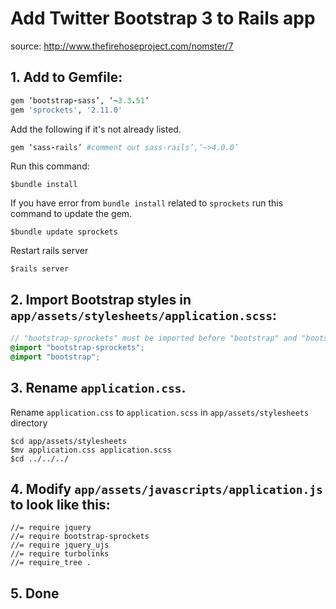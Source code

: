 # Add Twitter Bootstrap 3 to Rails app

source:	http://www.thefirehoseproject.com/nomster/7

## 1.	Add to Gemfile:
```ruby
gem ‘bootstrap-sass’, ‘~3.3.51’
gem 'sprockets', '2.11.0'
```

Add the following if it's not already listed.
```ruby
gem ‘sass-rails’ #comment out sass-rails’,’~>4.0.0’
```

Run this command:
```
$bundle install
```
If you have error from `bundle install` related to 	`sprockets` run this command to update the gem.
```
$bundle update sprockets
```
Restart rails server
```
$rails server
```

## 2. Import Bootstrap styles in `app/assets/stylesheets/application.scss`:

```scss
// "bootstrap-sprockets" must be imported before "bootstrap" and "bootstrap/variables"
@import "bootstrap-sprockets";
@import "bootstrap";
```
## 3.	Rename  `application.css`.
Rename `application.css` to `application.scss` in `app/assets/stylesheets` directory

```
$cd app/assets/stylesheets
$mv application.css application.scss
$cd ../../../
```



## 4.	Modify `app/assets/javascripts/application.js` to look like this:

```javascripts
//= require jquery
//= require bootstrap-sprockets
//= require jquery_ujs
//= require turbolinks
//= require_tree .
```

## 5. Done
